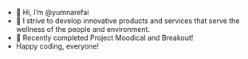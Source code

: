 - 👋 Hi, I’m @yumnarefai
- 👀 I strive to develop innovative products and services that serve the wellness of the people and environment.  
- 💞️ Recently completed Project Moodical and Breakout!
- Happy coding, everyone!

<!---
yumnarefai/yumnarefai is a ✨ special ✨ repository because its `README.md` (this file) appears on your GitHub profile.
You can click the Preview link to take a look at your changes.
--->
